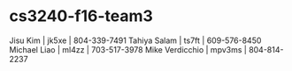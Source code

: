 # cs3240-f16-team3

Jisu Kim | jk5xe | 804-339-7491
Tahiya Salam | ts7ft | 609-576-8450
Michael Liao | ml4zz | 703-517-3978
Mike Verdicchio | mpv3ms | 804-814-2237
